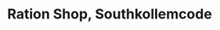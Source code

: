 ---
title: "Ration Shop, Southkollemcode"
url: /trivandrum/ration-shop-southkollemcode/
shop: Lebensmittel
---